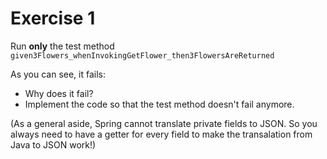 # Exercise 1

Run **only** the test method `given3Flowers_whenInvokingGetFlower_then3FlowersAreReturned`

As you can see, it fails:
- Why does it fail?
- Implement the code so that the test method doesn't fail anymore.

(As a general aside, Spring cannot translate private fields to JSON. So you always need to have a getter for every field to make the transalation from Java to JSON work!)
